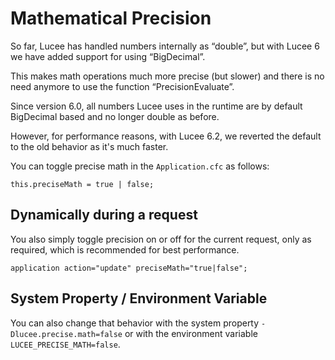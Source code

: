 <!--
{
  "title": "Mathematical Precision",
  "id": "mathematical-precision",
  "since": "6.0",
  "description": "Learn about the switch from double to BigDecimal in Lucee 6 for more precise mathematical operations. This guide provides information on how to change the default behavior if needed.",
  "keywords": [
    "CFML",
    "math",
    "precision",
    "BigDecimal",
    "Lucee",
    "Application.cfc",
    "PrecisionEvaluate"
  ],
  "related": [
    "function-precisionevaluate"
  ],
  "categories: [
    "math",
    "number"
  ]

}
-->

# Mathematical Precision

So far, Lucee has handled numbers internally as “double”, but with Lucee 6 we have added support for using “BigDecimal”. 

This makes math operations much more precise (but slower) and there is no need anymore to use the function “PrecisionEvaluate”.

Since version 6.0, all numbers Lucee uses in the runtime are by default BigDecimal based and no longer double as before. 

However, for performance reasons, with Lucee 6.2, we reverted the default to the old behavior as it's much faster.

You can toggle precise math in the `Application.cfc` as follows:

```lucee
this.preciseMath = true | false;
```

## Dynamically during a request

You also simply toggle precision on or off for the current request, only as required, which is recommended for best performance.

```lucee
application action="update" preciseMath="true|false";
```

## System Property / Environment Variable

You can also change that behavior with the system property `-Dlucee.precise.math=false` or with the environment variable `LUCEE_PRECISE_MATH=false`.
